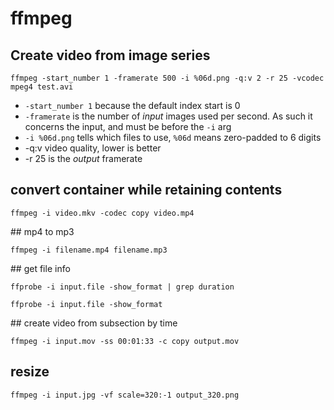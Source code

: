 # ffmpeg

## Create video from image series

`ffmpeg -start_number 1 -framerate 500 -i %06d.png -q:v 2 -r 25 -vcodec mpeg4 test.avi`

* `-start_number 1` because the default index start is 0
* `-framerate` is the number of *input* images used per second. As such it concerns the input, and must be before the `-i` arg
* `-i %06d.png` tells which files to use, `%06d` means zero-padded to 6 digits
* -q:v video quality, lower is better
* -r 25 is the *output* framerate

## convert container while retaining contents

`ffmpeg -i video.mkv -codec copy video.mp4`

## mp4 to mp3

`ffmpeg -i filename.mp4 filename.mp3`

## get file info

`ffprobe -i input.file -show_format | grep duration`

`ffprobe -i input.file -show_format`

## create video from subsection by time

`ffmpeg -i input.mov -ss 00:01:33 -c copy output.mov`

## resize

`ffmpeg -i input.jpg -vf scale=320:-1 output_320.png`